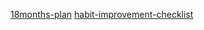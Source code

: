 <a href="18months-overseas-career-plan.md">18months-plan</a>
<a href="habit-improvement-checklist.md">habit-improvement-checklist</a>
